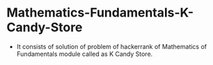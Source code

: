 # Mathematics-Fundamentals-K-Candy-Store
- It consists of solution of problem of hackerrank of Mathematics of Fundamentals module called as K Candy Store.
